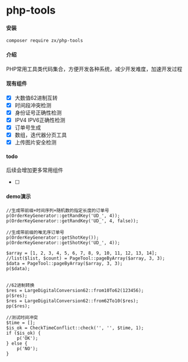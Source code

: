 # php-tools

#### 安装
```
composer require zx/php-tools
```

#### 介绍
PHP常用工具类代码集合，方便开发各种系统，减少开发难度，加速开发过程

#### 现有组件
- [x] 大数值62进制互转
- [x] 时间段冲突检测
- [x] 身份证号正确性检测
- [x] IPV4 IPV6正确性检测
- [x] 订单号生成
- [x] 数组，迭代器分页工具
- [x] 上传图片安全检测

#### todo
后续会增加更多常用组件

- [ ] 


#### demo演示
```
//生成带前缀+时间序列+随机数的指定长度的订单号
p(OrderKeyGenerator::getRandKey('UD_', 4));
p(OrderKeyGenerator::getRandKey('UD_', 4, false));

//生成带前缀的唯无序订单号
p(OrderKeyGenerator::getShotKey());
p(OrderKeyGenerator::getShotKey('UD_', 4));

$array = [1, 2, 3, 4, 5, 6, 7, 8, 9, 10, 11, 12, 13, 14];
//list($list, $count) = PageTool::pageByArray($array, 3, 3);
$data = PageTool::pageByArray($array, 3, 3);
p($data);


//62进制转换
$res = LargeDigitalConversion62::from10To62(123456);
p($res);
$res = LargeDigitalConversion62::from62To10($res);
pp($res);

//测试时间冲突
$time = [];
$is_ok = CheckTimeConflict::check('', '', $time, 1);
if ($is_ok) {
    p('OK');
} else {
    p('NO');
}

```
